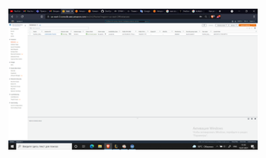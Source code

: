  ![Image alt](https://github.com/00Kuntsov00/DevOps_online_Kyiv_2021Q3/raw/develop/m2/task2.2/Screenshots/task2.2_1.png)
